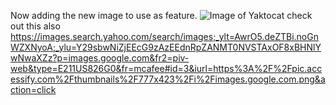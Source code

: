 Now adding the new image to use as feature.
![Image of Yaktocat](https://octodex.github.com/images/yaktocat.png)
check out this also https://images.search.yahoo.com/search/images;_ylt=AwrO5.deZTBi.noGnWZXNyoA;_ylu=Y29sbwNiZjEEcG9zAzEEdnRpZANMT0NVSTAxOF8xBHNlYwNwaXZz?p=images.google.com&fr2=piv-web&type=E211US826G0&fr=mcafee#id=3&iurl=https%3A%2F%2Fpic.accessify.com%2Fthumbnails%2F777x423%2Fi%2Fimages.google.com.png&action=click

